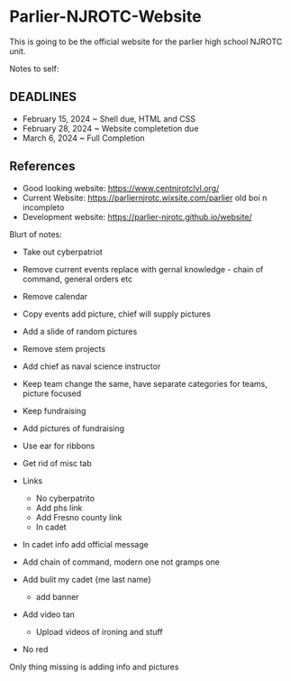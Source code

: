 # Parlier-NJROTC-Website

This is going to be the official website for the parlier high school NJROTC unit.

Notes to self:

## DEADLINES

- February 15, 2024 ~ Shell due, HTML and CSS
- February 28, 2024 ~ Website completetion due
- March     6, 2024 ~ Full Completion

## References

- Good looking website: <https://www.centnjrotclvl.org/>
- Current Website: <https://parliernjrotc.wixsite.com/parlier> old boi n incompleto
- Development website: <https://parlier-njrotc.github.io/website/>


Blurt of notes:

- Take out cyberpatriot

- Remove current events replace with gernal knowledge     - chain of command, general orders etc
- Remove calendar
- Copy events add picture, chief will supply pictures
- Add a slide of random pictures
- Remove stem projects
- Add chief as naval science instructor
- Keep team change the same, have separate categories for teams, picture focused
- Keep fundraising
- Add pictures of fundraising
- Use ear for ribbons
- Get rid of misc tab
- Links
  - No cyberpatrito
  - Add phs link
  - Add Fresno county link
  - In cadet
- In cadet info add official message
- Add chain of command, modern one not gramps one
- Add bulit my cadet {me last name}
  - add banner
- Add video tan
  - Upload videos of ironing and stuff
- No red

Only thing missing is adding info and pictures
